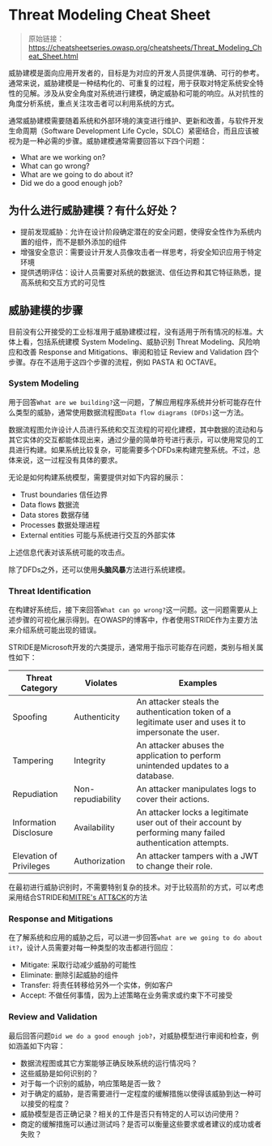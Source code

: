 # Threat Modeling Cheat Sheet 

> 原始链接：https://cheatsheetseries.owasp.org/cheatsheets/Threat_Modeling_Cheat_Sheet.html

威胁建模是面向应用开发者的，目标是为对应的开发人员提供准确、可行的参考。通常来说，威胁建模是一种结构化的、可重复的过程，用于获取对特定系统安全特性的见解。涉及从安全角度对系统进行建模，确定威胁和可能的响应。从对抗性的角度分析系统，重点关注攻击者可以利用系统的方式。

通常威胁建模需要随着系统和外部环境的演变进行维护、更新和改善，与软件开发生命周期（Software Development Life Cycle，SDLC）紧密结合，而且应该被视为是一种必需的步骤。威胁建模通常需要回答以下四个问题：

- What are we working on?
- What can go wrong?
- What are we going to do about it?
- Did we do a good enough job?

## 为什么进行威胁建模？有什么好处？

- 提前发现威胁：允许在设计阶段确定潜在的安全问题，使得安全性作为系统内置的组件，而不是额外添加的组件
- 增强安全意识：需要设计开发人员像攻击者一样思考，将安全知识应用于特定环境
- 提供透明评估：设计人员需要对系统的数据流、信任边界和其它特征熟悉，提高系统和交互方式的可见性

## 威胁建模的步骤

目前没有公开接受的工业标准用于威胁建模过程，没有适用于所有情况的标准。大体上看，包括系统建模 System Modeling、威胁识别 Threat Modeling、风险响应和改善 Response and Mitigations、审阅和验证 Review and Validation 四个步骤。存在不适用于这四个步骤的流程，例如 PASTA 和 OCTAVE。

### System Modeling

用于回答`What are we building?`这一问题，了解应用程序系统并分析可能存在什么类型的威胁，通常使用数据流程图`Data flow diagrams (DFDs)`这一方法。

数据流程图允许设计人员进行系统和交互流程的可视化建模，其中数据的流动和与其它实体的交互都能体现出来，通过少量的简单符号进行表示，可以使用常见的工具进行构建。如果系统比较复杂，可能需要多个DFDs来构建完整系统。不过，总体来说，这一过程没有具体的要求。

无论是如何构建系统模型，需要提供对如下内容的展示：

- Trust boundaries 信任边界
- Data flows 数据流
- Data stores 数据存储
- Processes 数据处理进程
- External entities 可能与系统进行交互的外部实体

上述信息代表对该系统可能的攻击点。

除了DFDs之外，还可以使用**头脑风暴**方法进行系统建模。

### Threat Identification

在构建好系统后，接下来回答`What can go wrong?`这一问题。这一问题需要从上述步骤的可视化展示得到。在OWASP的博客中，作者使用STRIDE作为主要方法来介绍系统可能出现的错误。

STRIDE是Microsoft开发的六类提示，通常用于指示可能存在问题，类别与相关属性如下：

| Threat Category | Violates | Examples |
| ---- | ---- | ---- |
| Spoofing | Authenticity | An attacker steals the authentication token of a legitimate user and uses it to impersonate the user. |
| Tampering | Integrity | An attacker abuses the application to perform unintended updates to a database. |
| Repudiation | Non-repudiability | An attacker manipulates logs to cover their actions. |
| Information Disclosure | Availability | An attacker locks a legitimate user out of their account by performing many failed authentication attempts. |
| Elevation of Privileges | Authorization | An attacker tampers with a JWT to change their role. |

在最初进行威胁识别时，不需要特别复杂的技术。对于比较高阶的方式，可以考虑采用结合STRIDE和[MITRE's ATT&CK](https://attack.mitre.org/)的方法


### Response and Mitigations

在了解系统和应用的威胁之后，可以进一步回答`what are we going to do about it?`，设计人员需要对每一种类型的攻击都进行回应：

- Mitigate: 采取行动减少威胁的可能性
- Eliminate: 删除引起威胁的组件
- Transfer: 将责任转移给另外一个实体，例如客户
- Accept: 不做任何事情，因为上述策略在业务需求或约束下不可接受

### Review and Validation

最后回答问题`Did we do a good enough job?`，对威胁模型进行审阅和检查，例如涵盖如下内容：

- 数据流程图或其它方案能够正确反映系统的运行情况吗？
- 这些威胁是如何识别的？
- 对于每一个识别的威胁，响应策略是否一致？
- 对于确定的威胁，是否需要进行一定程度的缓解措施以使得该威胁到达一种可以接受的程度？
- 威胁模型是否正确记录？相关的工件是否只有特定的人可以访问使用？
- 商定的缓解措施可以通过测试吗？是否可以衡量这些要求或者建议的成功或者失败？